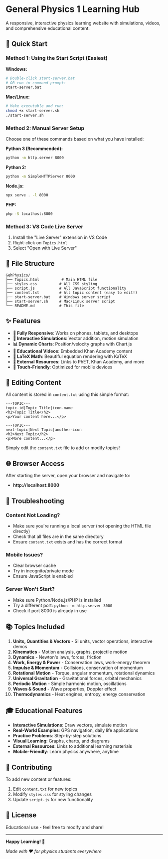 # General Physics 1 Learning Hub

A responsive, interactive physics learning website with simulations, videos, and comprehensive educational content.

## 🚀 Quick Start

### Method 1: Using the Start Script (Easiest)

**Windows:**
```bash
# Double-click start-server.bat
# OR run in command prompt:
start-server.bat
```

**Mac/Linux:**
```bash
# Make executable and run:
chmod +x start-server.sh
./start-server.sh
```

### Method 2: Manual Server Setup

Choose one of these commands based on what you have installed:

**Python 3 (Recommended):**
```bash
python -m http.server 8000
```

**Python 2:**
```bash
python -m SimpleHTTPServer 8000
```

**Node.js:**
```bash
npx serve . -l 8000
```

**PHP:**
```bash
php -S localhost:8000
```

### Method 3: VS Code Live Server

1. Install the "Live Server" extension in VS Code
2. Right-click on `Topics.html`
3. Select "Open with Live Server"

## 📂 File Structure

```
GehPhysics/
├── Topics.html          # Main HTML file
├── styles.css          # All CSS styling
├── script.js           # All JavaScript functionality
├── content.txt         # All topic content (easy to edit!)
├── start-server.bat    # Windows server script
├── start-server.sh     # Mac/Linux server script
└── README.md           # This file
```

## ✨ Features

- **📱 Fully Responsive**: Works on phones, tablets, and desktops
- **🎯 Interactive Simulations**: Vector addition, motion simulation
- **📊 Dynamic Charts**: Position/velocity graphs with Chart.js
- **🎥 Educational Videos**: Embedded Khan Academy content
- **🧮 LaTeX Math**: Beautiful equation rendering with KaTeX
- **🔗 External Resources**: Links to PhET, Khan Academy, and more
- **💫 Touch-Friendly**: Optimized for mobile devices

## 📝 Editing Content

All content is stored in `content.txt` using this simple format:

```
---TOPIC---
topic-id|Topic Title|icon-name
<h2>Topic Title</h2>
<p>Your content here...</p>

---TOPIC---
next-topic|Next Topic|another-icon
<h2>Next Topic</h2>
<p>More content...</p>
```

Simply edit the `content.txt` file to add or modify topics!

## 🌐 Browser Access

After starting the server, open your browser and navigate to:
- **http://localhost:8000**

## 🔧 Troubleshooting

### Content Not Loading?
- Make sure you're running a local server (not opening the HTML file directly)
- Check that all files are in the same directory
- Ensure `content.txt` exists and has the correct format

### Mobile Issues?
- Clear browser cache
- Try in incognito/private mode
- Ensure JavaScript is enabled

### Server Won't Start?
- Make sure Python/Node.js/PHP is installed
- Try a different port: `python -m http.server 3000`
- Check if port 8000 is already in use

## 📚 Topics Included

1. **Units, Quantities & Vectors** - SI units, vector operations, interactive demos
2. **Kinematics** - Motion analysis, graphs, projectile motion
3. **Dynamics** - Newton's laws, forces, friction
4. **Work, Energy & Power** - Conservation laws, work-energy theorem
5. **Impulse & Momentum** - Collisions, conservation of momentum
6. **Rotational Motion** - Torque, angular momentum, rotational dynamics
7. **Universal Gravitation** - Gravitational forces, orbital mechanics
8. **Periodic Motion** - Simple harmonic motion, oscillations
9. **Waves & Sound** - Wave properties, Doppler effect
10. **Thermodynamics** - Heat engines, entropy, energy conservation

## 🎓 Educational Features

- **Interactive Simulations**: Draw vectors, simulate motion
- **Real-World Examples**: GPS navigation, daily life applications
- **Practice Problems**: Step-by-step solutions
- **Visual Learning**: Graphs, charts, and diagrams
- **External Resources**: Links to additional learning materials
- **Mobile-Friendly**: Learn physics anywhere, anytime

## 🤝 Contributing

To add new content or features:
1. Edit `content.txt` for new topics
2. Modify `styles.css` for styling changes  
3. Update `script.js` for new functionality

## 📄 License

Educational use - feel free to modify and share!

---

**Happy Learning! 🎉**

*Made with ❤️ for physics students everywhere*